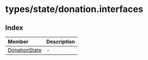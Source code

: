 # types/state/donation.interfaces

## Index

| Member | Description |
| :------ | :------ |
| [DonationState](interfaces/DonationState.md) | - |
